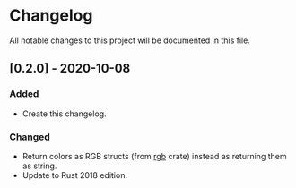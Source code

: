 # Changelog
All notable changes to this project will be documented in this file.


## [0.2.0] - 2020-10-08
### Added
- Create this changelog.

### Changed
- Return colors as RGB structs (from [rgb](https://crates.io/crates/rgb) crate) instead as returning them as string.
- Update to Rust 2018 edition.

